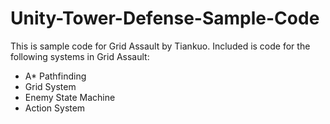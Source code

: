 # Unity-Tower-Defense-Sample-Code
This is sample code for Grid Assault by Tiankuo.
Included is code for the following systems in Grid Assault:

- A* Pathfinding
- Grid System
- Enemy State Machine
- Action System
